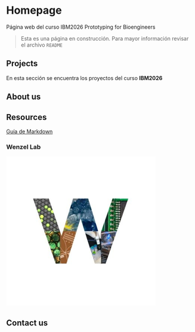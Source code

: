 # Homepage
Página web del curso IBM2026 Prototyping for Bioengineers

> Esta es una página en construcción. Para mayor información revisar el archivo `README`

## Projects

En esta sección se encuentra los proyectos del curso **IBM2026**

## About us

## Resources

[Guía de Markdown](https://www.markdownguide.org/basic-syntax)

### Wenzel Lab
![alt text](images/I-PSFzNq_400x400.jpg "Logo Title Text 1")


## Contact us
